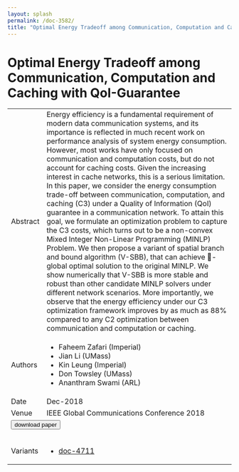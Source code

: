 ```yaml
---
layout: splash
permalink: /doc-3582/
title: "Optimal Energy Tradeoff among Communication, Computation and Caching with QoI-Guarantee"
---
```


# Optimal Energy Tradeoff among Communication, Computation and Caching with QoI-Guarantee

<table>
    <tbody>
    <tr>
        <td>Abstract</td>
        <td>Energy efficiency is a fundamental requirement of modern data communication systems, and its importance is reflected in much recent work on performance analysis of system energy consumption. However, most works have only focused on communication and computation costs, but do not account for caching costs. Given the increasing interest in cache networks, this is a serious limitation. In this paper, we consider the energy consumption trade-off between communication, computation, and caching (C3) under a Quality of Information (QoI) guarantee in a communication network. To attain this goal, we formulate an optimization problem to capture the C3 costs, which turns out to be a non-convex Mixed Integer Non-Linear Programming (MINLP) Problem. We then propose a variant of spatial branch and bound algorithm (V-SBB), that can achieve -global optimal solution to the original MINLP. We show numerically that V-SBB is more stable and robust than other candidate MINLP solvers under different network scenarios. More importantly, we observe that the energy efficiency under our C3 optimization framework improves by as much as 88% compared to any C2 optimization between communication and computation or caching.</td>
    </tr>
    <tr>
        <td>Authors</td>
        <td>
            <ul>
                <li>Faheem Zafari (Imperial)</li>
                <li>Jian Li (UMass)</li>
                <li>Kin Leung (Imperial)</li>
                <li>Don Towsley (UMass)</li>
                <li>Ananthram Swami (ARL)</li>
            </ul>
        </td>
    </tr>
    <tr>
        <td>Date</td>
        <td>Dec-2018</td>
    </tr>
    <tr>
        <td>Venue</td>
        <td>IEEE Global Communications Conference 2018</td>
    </tr>
        <tr>
            <td colspan="2">
                <form method="get" action="https://dais-ita.org/sites/default/files/energy-opt-globecom18.pdf">
                    <button type="submit">download paper</button>
                </form>
            </td>
        </tr>
        <tr>
            <td>Variants</td>
            <td>
                <ul>
                    <li><a href="${varId}">doc-4711</a></li>
                </ul>
            </td>
        </tr>
    </tbody>
</table>
